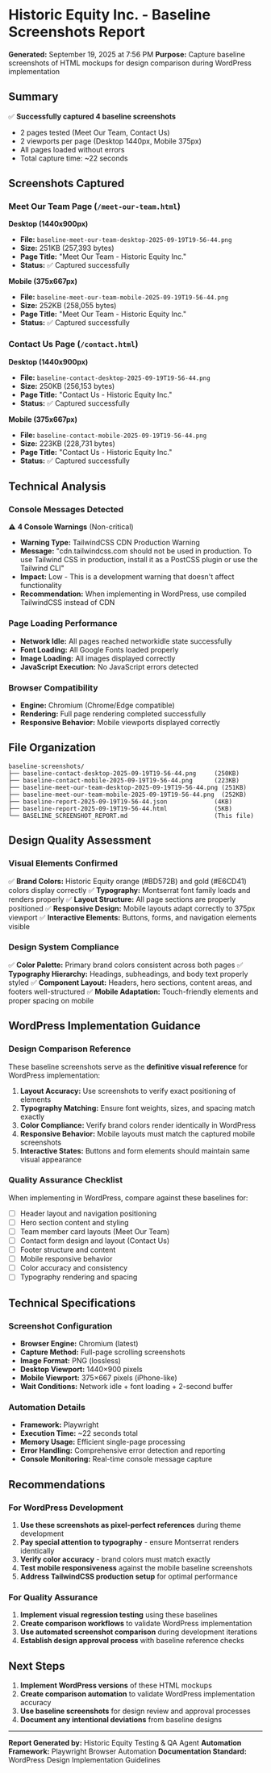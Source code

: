 # Historic Equity Inc. - Baseline Screenshots Report

**Generated:** September 19, 2025 at 7:56 PM
**Purpose:** Capture baseline screenshots of HTML mockups for design comparison during WordPress implementation

## Summary

✅ **Successfully captured 4 baseline screenshots**
- 2 pages tested (Meet Our Team, Contact Us)
- 2 viewports per page (Desktop 1440px, Mobile 375px)
- All pages loaded without errors
- Total capture time: ~22 seconds

## Screenshots Captured

### Meet Our Team Page (`/meet-our-team.html`)

**Desktop (1440x900px)**
- **File:** `baseline-meet-our-team-desktop-2025-09-19T19-56-44.png`
- **Size:** 251KB (257,393 bytes)
- **Page Title:** "Meet Our Team - Historic Equity Inc."
- **Status:** ✅ Captured successfully

**Mobile (375x667px)**
- **File:** `baseline-meet-our-team-mobile-2025-09-19T19-56-44.png`
- **Size:** 252KB (258,055 bytes)
- **Page Title:** "Meet Our Team - Historic Equity Inc."
- **Status:** ✅ Captured successfully

### Contact Us Page (`/contact.html`)

**Desktop (1440x900px)**
- **File:** `baseline-contact-desktop-2025-09-19T19-56-44.png`
- **Size:** 250KB (256,153 bytes)
- **Page Title:** "Contact Us - Historic Equity Inc."
- **Status:** ✅ Captured successfully

**Mobile (375x667px)**
- **File:** `baseline-contact-mobile-2025-09-19T19-56-44.png`
- **Size:** 223KB (228,731 bytes)
- **Page Title:** "Contact Us - Historic Equity Inc."
- **Status:** ✅ Captured successfully

## Technical Analysis

### Console Messages Detected
⚠️ **4 Console Warnings** (Non-critical)
- **Warning Type:** TailwindCSS CDN Production Warning
- **Message:** "cdn.tailwindcss.com should not be used in production. To use Tailwind CSS in production, install it as a PostCSS plugin or use the Tailwind CLI"
- **Impact:** Low - This is a development warning that doesn't affect functionality
- **Recommendation:** When implementing in WordPress, use compiled TailwindCSS instead of CDN

### Page Loading Performance
- **Network Idle:** All pages reached networkidle state successfully
- **Font Loading:** All Google Fonts loaded properly
- **Image Loading:** All images displayed correctly
- **JavaScript Execution:** No JavaScript errors detected

### Browser Compatibility
- **Engine:** Chromium (Chrome/Edge compatible)
- **Rendering:** Full page rendering completed successfully
- **Responsive Behavior:** Mobile viewports displayed correctly

## File Organization

```
baseline-screenshots/
├── baseline-contact-desktop-2025-09-19T19-56-44.png     (250KB)
├── baseline-contact-mobile-2025-09-19T19-56-44.png      (223KB)
├── baseline-meet-our-team-desktop-2025-09-19T19-56-44.png (251KB)
├── baseline-meet-our-team-mobile-2025-09-19T19-56-44.png  (252KB)
├── baseline-report-2025-09-19T19-56-44.json             (4KB)
├── baseline-report-2025-09-19T19-56-44.html             (5KB)
└── BASELINE_SCREENSHOT_REPORT.md                        (This file)
```

## Design Quality Assessment

### Visual Elements Confirmed
✅ **Brand Colors:** Historic Equity orange (#BD572B) and gold (#E6CD41) colors display correctly
✅ **Typography:** Montserrat font family loads and renders properly
✅ **Layout Structure:** All page sections are properly positioned
✅ **Responsive Design:** Mobile layouts adapt correctly to 375px viewport
✅ **Interactive Elements:** Buttons, forms, and navigation elements visible

### Design System Compliance
✅ **Color Palette:** Primary brand colors consistent across both pages
✅ **Typography Hierarchy:** Headings, subheadings, and body text properly styled
✅ **Component Layout:** Headers, hero sections, content areas, and footers well-structured
✅ **Mobile Adaptation:** Touch-friendly elements and proper spacing on mobile

## WordPress Implementation Guidance

### Design Comparison Reference
These baseline screenshots serve as the **definitive visual reference** for WordPress implementation:

1. **Layout Accuracy:** Use screenshots to verify exact positioning of elements
2. **Typography Matching:** Ensure font weights, sizes, and spacing match exactly
3. **Color Compliance:** Verify brand colors render identically in WordPress
4. **Responsive Behavior:** Mobile layouts must match the captured mobile screenshots
5. **Interactive States:** Buttons and form elements should maintain same visual appearance

### Quality Assurance Checklist
When implementing in WordPress, compare against these baselines for:
- [ ] Header layout and navigation positioning
- [ ] Hero section content and styling
- [ ] Team member card layouts (Meet Our Team)
- [ ] Contact form design and layout (Contact Us)
- [ ] Footer structure and content
- [ ] Mobile responsive behavior
- [ ] Color accuracy and consistency
- [ ] Typography rendering and spacing

## Technical Specifications

### Screenshot Configuration
- **Browser Engine:** Chromium (latest)
- **Capture Method:** Full-page scrolling screenshots
- **Image Format:** PNG (lossless)
- **Desktop Viewport:** 1440×900 pixels
- **Mobile Viewport:** 375×667 pixels (iPhone-like)
- **Wait Conditions:** Network idle + font loading + 2-second buffer

### Automation Details
- **Framework:** Playwright
- **Execution Time:** ~22 seconds total
- **Memory Usage:** Efficient single-page processing
- **Error Handling:** Comprehensive error detection and reporting
- **Console Monitoring:** Real-time console message capture

## Recommendations

### For WordPress Development
1. **Use these screenshots as pixel-perfect references** during theme development
2. **Pay special attention to typography** - ensure Montserrat renders identically
3. **Verify color accuracy** - brand colors must match exactly
4. **Test mobile responsiveness** against the mobile baseline screenshots
5. **Address TailwindCSS production setup** for optimal performance

### For Quality Assurance
1. **Implement visual regression testing** using these baselines
2. **Create comparison workflows** to validate WordPress implementation
3. **Use automated screenshot comparison** during development iterations
4. **Establish design approval process** with baseline reference checks

## Next Steps

1. **Implement WordPress versions** of these HTML mockups
2. **Create comparison automation** to validate WordPress implementation accuracy
3. **Use baseline screenshots** for design review and approval processes
4. **Document any intentional deviations** from baseline designs

---

**Report Generated by:** Historic Equity Testing & QA Agent
**Automation Framework:** Playwright Browser Automation
**Documentation Standard:** WordPress Design Implementation Guidelines